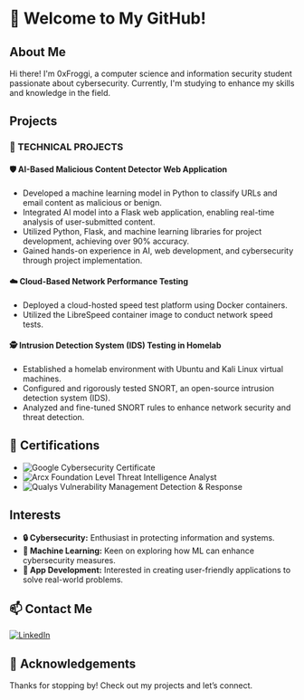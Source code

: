 # 👋 Welcome to My GitHub!

## About Me

Hi there! I'm 0xFroggi, a computer science and information security student passionate about cybersecurity. Currently, I'm studying to enhance my skills and knowledge in the field.

## Projects

### 🔧 TECHNICAL PROJECTS

#### 🛡️ AI-Based Malicious Content Detector Web Application
- Developed a machine learning model in Python to classify URLs and email content as malicious or benign.
- Integrated AI model into a Flask web application, enabling real-time analysis of user-submitted content.
- Utilized Python, Flask, and machine learning libraries for project development, achieving over 90% accuracy.
- Gained hands-on experience in AI, web development, and cybersecurity through project implementation.

#### ☁️ Cloud-Based Network Performance Testing
- Deployed a cloud-hosted speed test platform using Docker containers.
- Utilized the LibreSpeed container image to conduct network speed tests.

#### 🕵️ Intrusion Detection System (IDS) Testing in Homelab
- Established a homelab environment with Ubuntu and Kali Linux virtual machines.
- Configured and rigorously tested SNORT, an open-source intrusion detection system (IDS).
- Analyzed and fine-tuned SNORT rules to enhance network security and threat detection.

## 📜 Certifications
- ![Google Cybersecurity Certificate](https://img.shields.io/badge/Google_Cybersecurity_Certificate-2023-4285F4?style=for-the-badge&logo=google)
- ![Arcx Foundation Level Threat Intelligence Analyst](https://img.shields.io/badge/Arcx_Foundation_Level_Threat_Intelligence_Analyst-2024-00BFFF?style=for-the-badge&logo=arcgis)
- ![Qualys Vulnerability Management Detection & Response](https://img.shields.io/badge/Qualys_Vulnerability_Management_Detection_&_Response-2023-007396?style=for-the-badge&logo=qualys)

## Interests
- **🔒 Cybersecurity:** Enthusiast in protecting information and systems.
- **🤖 Machine Learning:** Keen on exploring how ML can enhance cybersecurity measures.
- **📱 App Development:** Interested in creating user-friendly applications to solve real-world problems.

## 📫 Contact Me

[![LinkedIn](https://img.shields.io/badge/LinkedIn-Connect-blue?style=for-the-badge&logo=linkedin)](https://www.linkedin.com/in/your-linkedin-profile)

## 🙏 Acknowledgements

Thanks for stopping by! Check out my projects and let’s connect.
